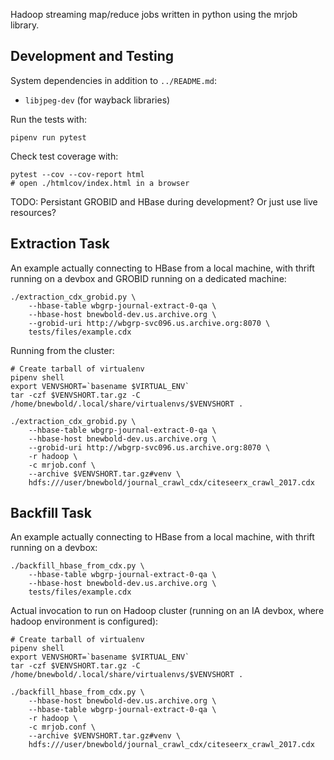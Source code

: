 
Hadoop streaming map/reduce jobs written in python using the mrjob library.

## Development and Testing

System dependencies in addition to `../README.md`:

- `libjpeg-dev` (for wayback libraries)

Run the tests with:

    pipenv run pytest

Check test coverage with:

    pytest --cov --cov-report html
    # open ./htmlcov/index.html in a browser

TODO: Persistant GROBID and HBase during development? Or just use live
resources?

## Extraction Task

An example actually connecting to HBase from a local machine, with thrift
running on a devbox and GROBID running on a dedicated machine:

    ./extraction_cdx_grobid.py \
        --hbase-table wbgrp-journal-extract-0-qa \
        --hbase-host bnewbold-dev.us.archive.org \
        --grobid-uri http://wbgrp-svc096.us.archive.org:8070 \
        tests/files/example.cdx

Running from the cluster:

    # Create tarball of virtualenv
    pipenv shell
    export VENVSHORT=`basename $VIRTUAL_ENV`
    tar -czf $VENVSHORT.tar.gz -C /home/bnewbold/.local/share/virtualenvs/$VENVSHORT .

    ./extraction_cdx_grobid.py \
        --hbase-table wbgrp-journal-extract-0-qa \
        --hbase-host bnewbold-dev.us.archive.org \
        --grobid-uri http://wbgrp-svc096.us.archive.org:8070 \
        -r hadoop \
        -c mrjob.conf \
        --archive $VENVSHORT.tar.gz#venv \
        hdfs:///user/bnewbold/journal_crawl_cdx/citeseerx_crawl_2017.cdx

## Backfill Task

An example actually connecting to HBase from a local machine, with thrift
running on a devbox:

    ./backfill_hbase_from_cdx.py \
        --hbase-table wbgrp-journal-extract-0-qa \
        --hbase-host bnewbold-dev.us.archive.org \
        tests/files/example.cdx

Actual invocation to run on Hadoop cluster (running on an IA devbox, where
hadoop environment is configured):

    # Create tarball of virtualenv
    pipenv shell
    export VENVSHORT=`basename $VIRTUAL_ENV`
    tar -czf $VENVSHORT.tar.gz -C /home/bnewbold/.local/share/virtualenvs/$VENVSHORT .

    ./backfill_hbase_from_cdx.py \
        --hbase-host bnewbold-dev.us.archive.org \
        --hbase-table wbgrp-journal-extract-0-qa \
        -r hadoop \
        -c mrjob.conf \
        --archive $VENVSHORT.tar.gz#venv \
        hdfs:///user/bnewbold/journal_crawl_cdx/citeseerx_crawl_2017.cdx
